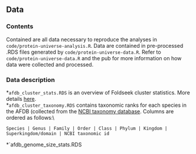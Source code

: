 ## Data

### Contents

Contained are all data necessary to reproduce the analyses in `code/protein-universe-analysis.R`. Data are contained in pre-processed .RDS files generated by `code/protein-universe-data.R`. Refer to `code/protein-universe-data.R` and the pub for more information on how data were collected and processed.  

### Data description
*`afdb_cluster_stats.RDS` is an overview of Foldseek cluster statistics. More details [here](https://afdb-cluster.steineggerlab.workers.dev/). \
*`afdb_cluster_taxonomy.RDS` contains taxonomic ranks for each species in the AFDB (collected from the [NCBI taxonomy database](https://www.ncbi.nlm.nih.gov/taxonomy). Columns are ordered as follows:\

```Species | Genus | Family | Order | Class | Phylum | Kingdom | Superkingdom/domain | NCBI taxonomic id```

*`afdb_genome_size_stats.RDS
